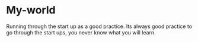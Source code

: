 # My-world
Running through the start up as a good practice.
Its always good practice to go through the start ups, you never know what you will learn.
